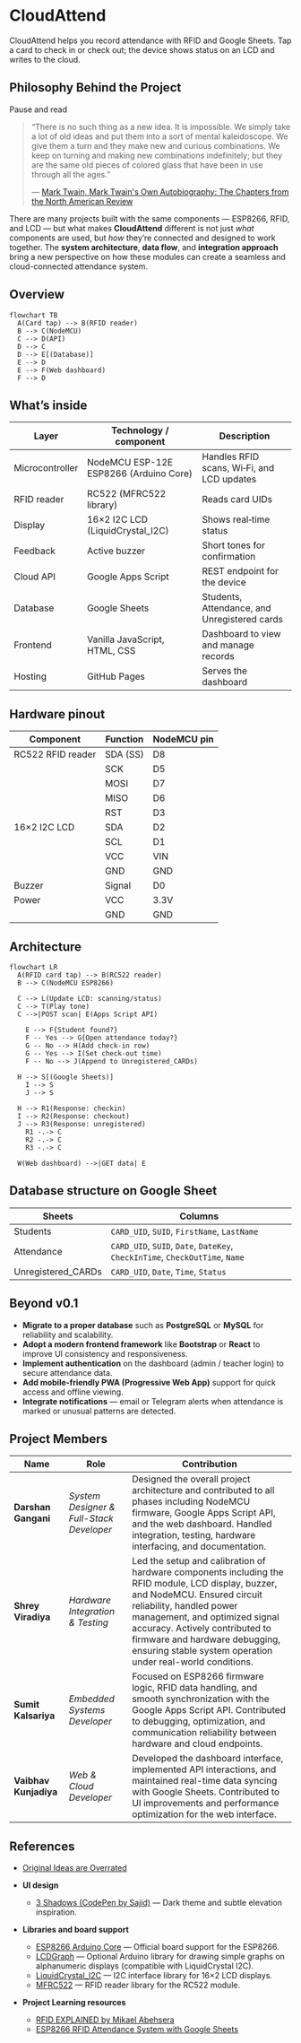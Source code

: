# CloudAttend

CloudAttend helps you record attendance with RFID and Google Sheets. Tap a card to check in or check out; the device shows status on an LCD and writes to the cloud.

## Philosophy Behind the Project

Pause and read

> “There is no such thing as a new idea. It is impossible. We simply take a lot of old ideas and put them into a sort of mental kaleidoscope. We give them a turn and they make new and curious combinations. We keep on turning and making new combinations indefinitely; but they are the same old pieces of colored glass that have been in use through all the ages.”
>
> — [Mark Twain, Mark Twain's Own Autobiography: The Chapters from the North American Review](https://www.goodreads.com/quotes/843880-there-is-no-such-thing-as-a-new-idea-it)

There are many projects built with the same components — ESP8266, RFID, and LCD — but what makes **CloudAttend** different is not just _what_ components are used, but _how_ they’re connected and designed to work together.
The **system architecture**, **data flow**, and **integration approach** bring a new perspective on how these modules can create a seamless and cloud-connected attendance system.

## Overview

```mermaid
flowchart TB
  A(Card tap) --> B(RFID reader)
  B --> C(NodeMCU)
  C --> D(API)
  D --> C
  D --> E[(Database)]
  E --> D
  E --> F(Web dashboard)
  F --> D
```

## What’s inside

| Layer           | Technology / component                 | Description                                  |
| --------------- | -------------------------------------- | -------------------------------------------- |
| Microcontroller | NodeMCU ESP-12E ESP8266 (Arduino Core) | Handles RFID scans, Wi‑Fi, and LCD updates   |
| RFID reader     | RC522 (MFRC522 library)                | Reads card UIDs                              |
| Display         | 16×2 I2C LCD (LiquidCrystal_I2C)       | Shows real‑time status                       |
| Feedback        | Active buzzer                          | Short tones for confirmation                 |
| Cloud API       | Google Apps Script                     | REST endpoint for the device                 |
| Database        | Google Sheets                          | Students, Attendance, and Unregistered cards |
| Frontend        | Vanilla JavaScript, HTML, CSS          | Dashboard to view and manage records         |
| Hosting         | GitHub Pages                           | Serves the dashboard                         |

## Hardware pinout

| Component         | Function | NodeMCU pin |
| ----------------- | -------- | ----------- |
| RC522 RFID reader | SDA (SS) | D8          |
|                   | SCK      | D5          |
|                   | MOSI     | D7          |
|                   | MISO     | D6          |
|                   | RST      | D3          |
| 16×2 I2C LCD      | SDA      | D2          |
|                   | SCL      | D1          |
|                   | VCC      | VIN         |
|                   | GND      | GND         |
| Buzzer            | Signal   | D0          |
| Power             | VCC      | 3.3V        |
|                   | GND      | GND         |

## Architecture

```mermaid
flowchart LR
  A(RFID card tap) --> B(RC522 reader)
  B --> C(NodeMCU ESP8266)

  C --> L(Update LCD: scanning/status)
  C --> T(Play tone)
  C -->|POST scan| E(Apps Script API)

    E --> F{Student found?}
    F -- Yes --> G{Open attendance today?}
    G -- No --> H(Add check‑in row)
    G -- Yes --> I(Set check‑out time)
    F -- No --> J(Append to Unregistered_CARDs)

  H --> S[(Google Sheets)]
    I --> S
    J --> S

  H --> R1(Response: checkin)
  I --> R2(Response: checkout)
  J --> R3(Response: unregistered)
    R1 -.-> C
    R2 -.-> C
    R3 -.-> C

  W(Web dashboard) -->|GET data| E
```

## Database structure on Google Sheet

| Sheets             | Columns                                                                      |
| ------------------ | ---------------------------------------------------------------------------- |
| Students           | `CARD_UID`, `SUID`, `FirstName`, `LastName`                                  |
| Attendance         | `CARD_UID`, `SUID`, `Date`, `DateKey`, `CheckInTime`, `CheckOutTime`, `Name` |
| Unregistered_CARDs | `CARD_UID`, `Date`, `Time`, `Status`                                         |

## Beyond v0.1

- **Migrate to a proper database** such as **PostgreSQL** or **MySQL** for reliability and scalability.
- **Adopt a modern frontend framework** like **Bootstrap** or **React** to improve UI consistency and responsiveness.
- **Implement authentication** on the dashboard (admin / teacher login) to secure attendance data.
- **Add mobile-friendly PWA (Progressive Web App)** support for quick access and offline viewing.
- **Integrate notifications** — email or Telegram alerts when attendance is marked or unusual patterns are detected.

## Project Members

| Name                  | Role                                     | Contribution                                                                                                                                                                                                                                                                                                                   |
| --------------------- | ---------------------------------------- | ------------------------------------------------------------------------------------------------------------------------------------------------------------------------------------------------------------------------------------------------------------------------------------------------------------------------------ |
| **Darshan Gangani**   | _System Designer & Full-Stack Developer_ | Designed the overall project architecture and contributed to all phases including NodeMCU firmware, Google Apps Script API, and the web dashboard. Handled integration, testing, hardware interfacing, and documentation.                                                                                                      |
| **Shrey Viradiya**    | _Hardware Integration & Testing_         | Led the setup and calibration of hardware components including the RFID module, LCD display, buzzer, and NodeMCU. Ensured circuit reliability, handled power management, and optimized signal accuracy. Actively contributed to firmware and hardware debugging, ensuring stable system operation under real-world conditions. |
| **Sumit Kalsariya**   | _Embedded Systems Developer_             | Focused on ESP8266 firmware logic, RFID data handling, and smooth synchronization with the Google Apps Script API. Contributed to debugging, optimization, and communication reliability between hardware and cloud endpoints.                                                                                                 |
| **Vaibhav Kunjadiya** | _Web & Cloud Developer_                  | Developed the dashboard interface, implemented API interactions, and maintained real-time data syncing with Google Sheets. Contributed to UI improvements and performance optimization for the web interface.                                                                                                                  |

## References

- [Original Ideas are Overrated](https://www.youtube.com/watch?v=41IMbwQR-dc)

- **UI design**

  - [3 Shadows (CodePen by Sajid)](https://codepen.io/whosajid/pen/LEGRBzp) — Dark theme and subtle elevation inspiration.

- **Libraries and board support**

  - [ESP8266 Arduino Core](https://github.com/esp8266/Arduino) — Official board support for the ESP8266.
  - [LCDGraph](https://github.com/jgOhYeah/LCDGraph) — Optional Arduino library for drawing simple graphs on alphanumeric displays (compatible with LiquidCrystal I2C).
  - [LiquidCrystal_I2C](https://github.com/markub3327/LiquidCrystal_I2C) — I2C interface library for 16×2 LCD displays.
  - [MFRC522](https://github.com/miguelbalboa/rfid) — RFID reader library for the RC522 module.

- **Project Learning resources**

  - [RFID EXPLAINED by Mikael Abehsera](https://www.youtube.com/watch?v=npEjhi0IHKo)
  - [ESP8266 RFID Attendance System with Google Sheets](https://www.viralsciencecreativity.com/post/esp8266-rfid-attendance-system-with-google-sheets)
